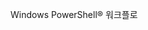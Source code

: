 <Token xmlns:xlink="http://www.w3.org/1999/xlink">Windows PowerShell® 워크플로</Token>

<!--HONumber=Apr16_HO1-->


